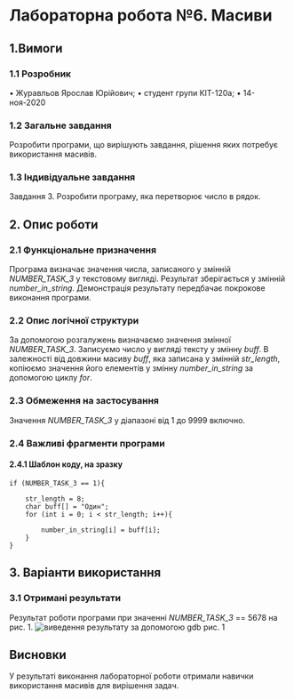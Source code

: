 ﻿

# Лабораторна робота №6. Масиви
## 1.Вимоги

### 1.1 Розробник

• Журавльов Ярослав Юрійович;
• студент групи КІТ-120а;
• 14-ноя-2020

### 1.2 Загальне завдання

Розробити програми, що вирішують завдання, рішення яких потребує використання масивів.

### 1.3 Індивідуальне завдання

Завдання 3. Розробити програму, яка перетворює число в рядок.

## 2. Опис роботи

### 2.1 Функціональне призначення

Програма визначає значення числа, записаного у змінній *NUMBER_TASK_3* у текстовому вигляді.
Результат зберігається у змінній *number_in_string*.
Демонстрація результату передбачає покрокове виконання програми.

### 2.2 Опис логічної структури

За допомогою розгалужень визначаємо значення змінної *NUMBER_TASK_3*. Записуємо число у вигляді тексту у змінну *buff*. В залежності від довжини масиву *buff*, яка записана у змінній *str_length*, копіюємо значення його елементів у змінну *number_in_string* за допомогою циклу *for*.

### 2.3 Обмеження на застосування
Значення *NUMBER_TASK_3* у діапазоні від 1 до 9999 включно.

### 2.4 Важливі фрагменти програми

#### 2.4.1 Шаблон коду, на зразку

    if (NUMBER_TASK_3 == 1){

		str_length = 8;
		char buff[] = "Один";
		for (int i = 0; i < str_length; i++){

			number_in_string[i] = buff[i];
		}
	}
## 3. Варіанти використання

### 3.1 Отримані результати
Результат роботи програми при значенні *NUMBER_TASK_3* == 5678 на рис. 1.
![виведення результату за допомогою gdb](https://drive.google.com/uc?export=view&id=1GzzDy9csnZJ6S_17gm4EsuFEcI6IhV1p)
рис. 1
## Висновки
У результаті виконання лабораторної роботи отримали навички використання масивів для вирішення задач.

 


